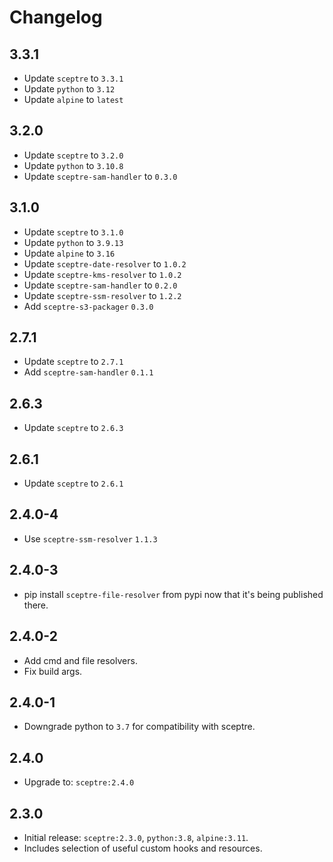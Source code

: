 # Changelog

## 3.3.1

- Update `sceptre` to `3.3.1`
- Update `python` to `3.12`
- Update `alpine` to `latest`

## 3.2.0

- Update `sceptre` to `3.2.0`
- Update `python` to `3.10.8`
- Update `sceptre-sam-handler` to `0.3.0`

## 3.1.0

- Update `sceptre` to `3.1.0`
- Update `python` to `3.9.13`
- Update `alpine` to `3.16`
- Update `sceptre-date-resolver` to `1.0.2`
- Update `sceptre-kms-resolver` to `1.0.2`
- Update `sceptre-sam-handler` to `0.2.0`
- Update `sceptre-ssm-resolver` to `1.2.2`
- Add `sceptre-s3-packager` `0.3.0`

## 2.7.1

- Update `sceptre` to `2.7.1`
- Add `sceptre-sam-handler` `0.1.1`

## 2.6.3

- Update `sceptre` to `2.6.3`

## 2.6.1

- Update `sceptre` to `2.6.1`

## 2.4.0-4

- Use `sceptre-ssm-resolver` `1.1.3`

## 2.4.0-3

- pip install `sceptre-file-resolver` from pypi now that it's being published there.

## 2.4.0-2

- Add cmd and file resolvers.
- Fix build args.

## 2.4.0-1

- Downgrade python to `3.7` for compatibility with sceptre.

## 2.4.0

- Upgrade to: `sceptre:2.4.0`

## 2.3.0

- Initial release: `sceptre:2.3.0`, `python:3.8`, `alpine:3.11`.
- Includes selection of useful custom hooks and resources.
